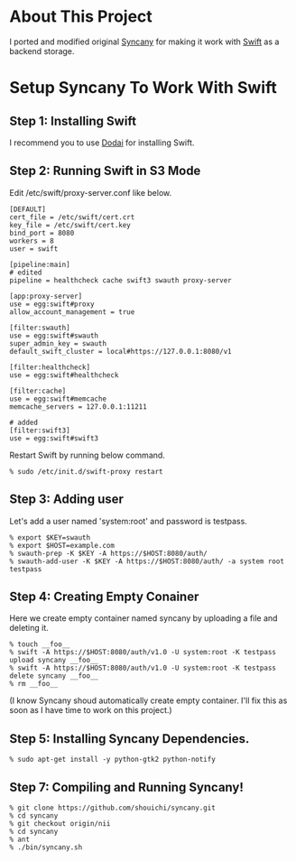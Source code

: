 # About This Project
I ported and modified original [Syncany](http://www.syncany.org/) for making it
work with [Swift](http://swift.openstack.org/) as a backend storage.


# Setup Syncany To Work With Swift

## Step 1: Installing Swift
I recommend you to use [Dodai](https://github.com/nii-cloud/dodai) for installing Swift.

## Step 2: Running Swift in S3 Mode
Edit /etc/swift/proxy-server.conf like below.

    [DEFAULT]
    cert_file = /etc/swift/cert.crt
    key_file = /etc/swift/cert.key
    bind_port = 8080
    workers = 8
    user = swift

    [pipeline:main]
    # edited
    pipeline = healthcheck cache swift3 swauth proxy-server

    [app:proxy-server]
    use = egg:swift#proxy
    allow_account_management = true

    [filter:swauth]
    use = egg:swift#swauth
    super_admin_key = swauth
    default_swift_cluster = local#https://127.0.0.1:8080/v1

    [filter:healthcheck]
    use = egg:swift#healthcheck

    [filter:cache]
    use = egg:swift#memcache
    memcache_servers = 127.0.0.1:11211

    # added
    [filter:swift3]
    use = egg:swift#swift3

Restart Swift by running below command.

    % sudo /etc/init.d/swift-proxy restart

## Step 3: Adding user
Let's add a user named 'system:root' and password is testpass.

    % export $KEY=swauth
    % export $HOST=example.com
    % swauth-prep -K $KEY -A https://$HOST:8080/auth/
    % swauth-add-user -K $KEY -A https://$HOST:8080/auth/ -a system root testpass

## Step 4: Creating Empty Conainer
Here we create empty container named syncany by uploading a file and deleting it.

    % touch __foo__
    % swift -A https://$HOST:8080/auth/v1.0 -U system:root -K testpass upload syncany __foo__
    % swift -A https://$HOST:8080/auth/v1.0 -U system:root -K testpass delete syncany __foo__
    % rm __foo__

(I know Syncany shoud automatically create empty container. I'll fix this as soon as I have time to work on this project.)

## Step 5: Installing Syncany Dependencies.

    % sudo apt-get install -y python-gtk2 python-notify

## Step 7: Compiling and Running Syncany!

    % git clone https://github.com/shouichi/syncany.git
    % cd syncany
    % git checkout origin/nii
    % cd syncany
    % ant
    % ./bin/syncany.sh
